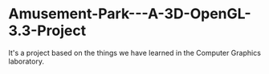 # Amusement-Park---A-3D-OpenGL-3.3-Project
It's a project based on the things we have learned in the Computer Graphics laboratory.
